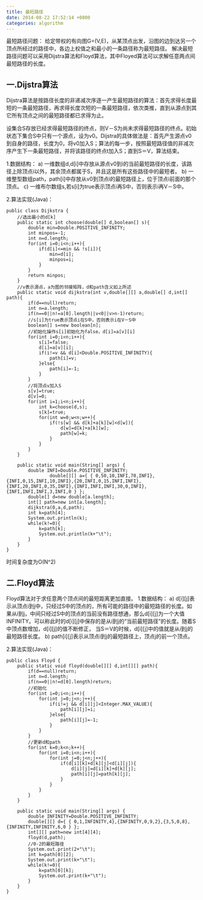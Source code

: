 ```yaml
---
title: 最短路径
date: 2014-08-22 17:52:14 +0800
categories: algorithm
---
```


最短路径问题：
给定带权的有向图G=(V,E)，从某顶点出发，沿图的边到达另一个顶点所经过的路径中，各边上权值之和最小的一条路径称为最短路径。
解决最短路径问题可以采用Dijstra算法和Floyd算法，其中Floyed算法可以求解任意两点间最短路径的长度。

## 一.Dijstra算法
Dijstra算法是按路径长度的非递减次序逐一产生最短路径的算法：首先求得长度最短的一条最短路径，再求得长度次短的一条最短路径，依次类推，直到从源点到其它所有顶点之间的最短路径都已求得为止。

设集合S存放已经求得最短路径的终点，则V－S为尚未求得最短路径的终点。初始状态下集合S中只有一个源点，设为v0。Dijstra的具体做法是：首先产生源点v0到自身的路径，长度为0，将v0加入S；算法的每一步，按照最短路径值的非减次序产生下一条最短路径，并将该路径的终点t加入S；直到S＝V，算法结束。

1.数据结构：
a) 一维数组d,d[i]中存放从源点v0到i的当前最短路径的长度，该路径上除顶点i以外，其余顶点都属于S，并且这是所有这些路径中的最短者。
b) 一维整型数组path，path[i]中存放从v0到顶点i的最短路径上，位于顶点i前面的那个顶点。
c) 一维布尔数组s,若s[i]为true表示顶点i再S中，否则表示i再V－S中。

2.算法实现(Java)：
```
public class Dijkstra {
    //选出最小的d[k]
	public static int choose(double[] d,boolean[] s){
		double min=Double.POSITIVE_INFINITY;
		int minpos=-1;
		int n=d.length;
		for(int i=0;i<n;i++){
			if(d[i]<=min && !s[i]){
				min=d[i];
				minpos=i;
			}
		}
		return minpos;
	}
	//v表示源点，a为图的邻接矩阵，d和path含义如上所述
	public static void dijkstra(int v,double[][] a,double[] d,int[] path){
		if(d==null)return;
		int n=a.length;
		if(n==0||n!=a[0].length||v<0||v>n-1)return;
		//s[i]为true表示顶点i在S中，否则表示i在V－S中
		boolean[] s=new boolean[n];
		//初始化操作s[i]初始化为false，d[i]=a[v][i]
		for(int i=0;i<n;i++){
			s[i]=false;
			d[i]=a[v][i];
			if(i!=v && d[i]<Double.POSITIVE_INFINITY){
				path[i]=v;
			}else{
				path[i]=-1;
			}
		}
		//将顶点v加入S
		s[v]=true;
		d[v]=0;
		for(int i=1;i<n;i++){
			int k=choose(d,s);
			s[k]=true;
			for(int w=0;w<n;w++){
				if(!s[w] && d[k]+a[k][w]<d[w]){
					d[w]=d[k]+a[k][w];
					path[w]=k;
				}
			}
		}
	}
	
	public static void main(String[] args) {
		double INFI=Double.POSITIVE_INFINITY;
                double[][] a={ { 0,50,10,INFI,70,INFI},{INFI,0,15,INFI,10,INFI},{20,INFI,0,15,INFI,INFI},{INFI,20,INFI,0,35,INFI},{INFI,INFI,INFI,30,0,INFI},{INFI,INFI,INFI,3,INFI,0 } };
		double[] d=new double[a.length];
		int[] path=new int[a.length];
		dijkstra(0,a,d,path);
		int k=path[4];
		System.out.println(k);
		while(k!=0){
			k=path[k];
			System.out.println(k+"\t");
		}
	}
}
```

时间复杂度为O(N^2)

## 二.Floyd算法
Floyd算法对于求任意两个顶点间的最短距离更加直接。
1.数据结构：
a) d[i][j]表示从顶点i到j中，只经过S中的顶点的，所有可能的路径中的最短路径的长度。如果从i到j，中间只经过S中的顶点的当前没有路径想通，那么d[i][j]为一个大值INFINITY。可以称此时的d[i][j]中保存的是从i到j的“当前最短路径”的长度。随着S中顶点数增加，d[i][j]的值不断修正， 当S＝V的时候，d[i][j]中的值就是从i到j的最短路径长度。
b) path[i][j]表示从顶点i到j的最短路径上，顶点j的前一个顶点。

2.算法实现(Java)：

```
public class Floyd {
	public static void floyd(double[][] d,int[][] path){
		if(d==null)return;
		int n=d.length;
		if(n==0||n!=d[0].length)return;
		//初始化
		for(int i=0;i<n;i++){
			for(int j=0;j<n;j++){
				if(i!=j && d[i][j]<Integer.MAX_VALUE){
					path[i][j]=i;
				}else{
					path[i][j]=-1;
				}
			}
		}
		//更新d和path
		for(int k=0;k<n;k++){
			for(int i=0;i<n;i++){
				for(int j=0;j<n;j++){
					if(d[i][k]+d[k][j]<d[i][j]){
						d[i][j]=d[i][k]+d[k][j];
						path[i][j]=path[k][j];
					}
				}
			}
		}
	}
	
	public static void main(String[] args) {
		double INFINITY=Double.POSITIVE_INFINITY;
		double[][] d={ { 0,1,INFINITY,4},{INFINITY,0,9,2},{3,5,0,8},{INFINITY,INFINITY,6,0 } };
		int[][] path=new int[4][4];
		floyd(d,path);
		//0-2的最短路径
		System.out.print(2+"\t");
		int k=path[0][2];
		System.out.print(k+"\t");
		while(k!=0){
			k=path[0][k];
			System.out.print(k+"\t");
		}
	}
}
```
